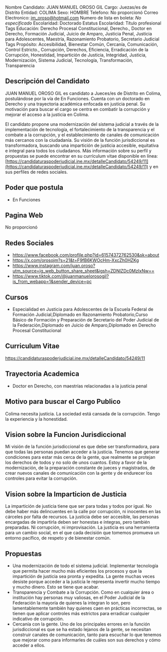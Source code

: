 Nombre Candidato: JUAN MANUEL OROSO GIL
Cargo: Juezas/es de Distrito
Entidad: COLIMA
Sexo: HOMBRE
Telefono: No proporcionó
Correo Electronico: jm_oroso@hotmail.com
Numero de lista en boleta: *No especificado*
Escolaridad: Doctorado
Estatus Escolaridad: Título profesional
Tags Educación: Derecho Procesal Constitucional, Derecho., Doctor en Derecho, Formación Judicial, Juicio de Amparo, Justicia Penal, Justicia para Adolescentes, Maestría, Razonamiento Probatorio, Secretario Judicial
Tags Propósito: Accesibilidad, Bienestar Común, Cercanía, Comunicación, Control Estricto., Corrupción, Derechos, Eficiencia, Erradicación de la Corrupción, Honestidad, Impartición de Justicia, Integridad, Justicia, Modernización, Sistema Judicial, Tecnología, Transformación, Transparencia


## Descripción del Candidato 

JUAN MANUEL OROSO GIL es candidato a Jueces/es de Distrito en Colima, postulándose por la vía de En Funciones. Cuenta con un doctorado en Derecho y una trayectoria académica enfocada en justicia penal. Su motivación para buscar el cargo se centra en combatir la corrupción y mejorar el acceso a la justicia en Colima.

El candidato propone una modernización del sistema judicial a través de la implementación de tecnología, el fortalecimiento de la transparencia y el combate a la corrupción, y el establecimiento de canales de comunicación más cercanos con la ciudadanía. Su visión de la función jurisdiccional es transformadora, buscando una impartición de justicia accesible, equitativa e integral para todos los ciudadanos. Más información sobre su perfil y propuestas se puede encontrar en su currículum vitae disponible en línea: [https://candidaturaspoderjudicial.ine.mx/detalleCandidato/54249/11](https://candidaturaspoderjudicial.ine.mx/detalleCandidato/54249/11) y en sus perfiles de redes sociales.


## Poder que postula

- En Funciones


## Pagina Web

No proporcionó


## Redes Sociales

- https://www.facebook.com/profile.php?id=61574372762530&sk=about
- https://x.com/orosojm?s=21&t=F9fB6KWOcHm-XxcZh0HZKg
- https://www.instagram.com/juan.oroso?utm_source=ig_web_button_share_sheet&igsh=ZDNlZDc0MzIxNw==
- https://www.tiktok.com/@juanmanuelorosogil?is_from_webapp=1&sender_device=pc


## Cursos

- Especialidad en Justicia para Adolescentes de la Escuela Federal de Formación Judicial,Diplomado en Razonamiento Probatorio,Curso Básico de Formación y Preparación de Secretario del Poder Judicial de la Federación,Diplomado en Juicio de Amparo,Diplomado en Derecho Procesal Constitucional


## Curriculum Vitae

https://candidaturaspoderjudicial.ine.mx/detalleCandidato/54249/11


## Trayectoria Academica

- Doctor en Derecho, con maestrías relacionadas a la justicia penal


## Motivo para buscar el Cargo Publico

Colima necesita justicia. La sociedad está cansada de la corrupción. Tengo la experiencia y la honestidad.


## Vision sobre la Funcion Jurisdiccional

Mi visión de la función jurisdiccional es que debe ser transformadora, para que todas las personas puedan acceder a la justicia. Tenemos que generar condiciones para estar más cerca de la gente, que realmente se protejan los derechos de todos y no solo de unos cuantos. Estoy a favor de la modernización, de la preparación constante de jueces y magistrados, de crear nuevos canales de comunicación con la gente y de endurecer los controles para evitar la corrupción.


## Vision sobre la Imparticion de Justicia

La impartición de justicia tiene que ser para todas y todos por igual. No debe haber más delincuentes en la calle por corrupción, ni inocentes en las cárceles por falta de recursos. La justicia debe ser accesible, las personas encargadas de impartirla deben ser honestas e íntegras, pero también preparadas. Ni corrupción, ni improvisación. La justicia es una herramienta para un cambio social, en el que cada decisión que tomemos promueva un entorno pacífico, de respeto y de bienestar común.


## Propuestas

- Una modernización de todo el sistema judicial. Implementar tecnología que permita hacer mucho más eficientes los procesos y que la impartición de justicia sea pronta y expedita. La gente muchas veces desiste porque acceder a la justicia le representa invertir mucho tiempo y mucho dinero. Esto se tiene que acabar.
- Transparencia y Combate a la Corrupción. Como en cualquier área o institución hay personas muy valiosas, en el Poder Judicial de la Federación la mayoría de quienes la integran lo son, pero lamentablemente también hay quienes caen en prácticas incorrectas, se tienen que aplicar controles más estrictos para erradicar cualquier indicativo de corrupción.
- Cercanía con la gente. Uno de los principales errores en la función jurisdiccional es que se ha estado lejanos de la gente, se necesitan construir canales de comunicación, tanto para escuchar lo que tenemos que mejorar como para informarles de cuáles son sus derechos y cómo acceder a ellos.

